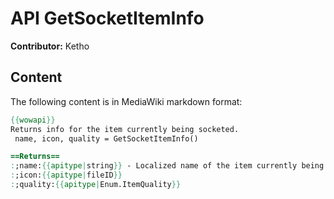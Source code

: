 # API GetSocketItemInfo

**Contributor:** Ketho

## Content

The following content is in MediaWiki markdown format:

```mediawiki
{{wowapi}}
Returns info for the item currently being socketed.
 name, icon, quality = GetSocketItemInfo()

==Returns==
:;name:{{apitype|string}} - Localized name of the item currently being socketed, or nil if the socketing UI is not open.
:;icon:{{apitype|fileID}}
:;quality:{{apitype|Enum.ItemQuality}}
```